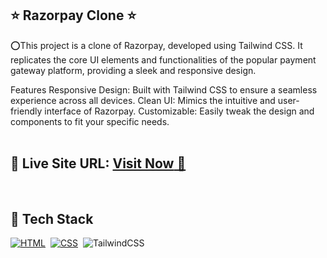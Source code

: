 ## ⭐ Razorpay Clone ⭐


⭕This project is a clone of Razorpay, developed using Tailwind CSS. It replicates the core UI elements and functionalities of the popular payment gateway platform, providing a sleek and responsive design.

Features
Responsive Design: Built with Tailwind CSS to ensure a seamless experience across all devices.
Clean UI: Mimics the intuitive and user-friendly interface of Razorpay.
Customizable: Easily tweak the design and components to fit your specific needs.
<br>
<br>

## 📌 **Live Site URL:** <a href="https://incomparable-tapioca-4d51b0.netlify.app/">**Visit Now** 🚀</a>

<br>

## 📌 Tech Stack

[![HTML](https://img.shields.io/badge/html5%20-%23E34F26.svg?&style=for-the-badge&logo=html5&logoColor=white)](https://github.com/prakash-naikwadi)&nbsp;
[![CSS](https://img.shields.io/badge/css3%20-%231572B6.svg?&style=for-the-badge&logo=css3&logoColor=white)](https://github.com/prakash-naikwadi)&nbsp;
<img alt="TailwindCSS" src="https://img.shields.io/badge/Tailwind_CSS-38B2AC?style=for-the-badge&logo=tailwind-css&logoColor=white"/>&nbsp;
<br>
<br>
